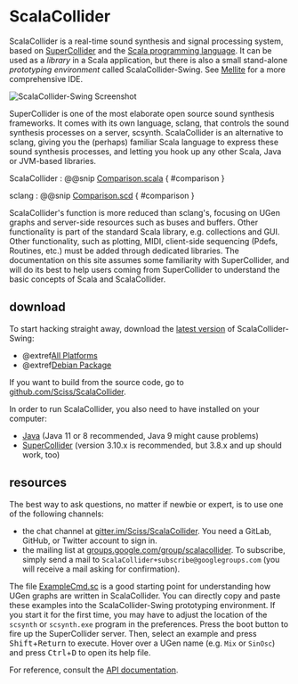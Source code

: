 # ScalaCollider

ScalaCollider is a real-time sound synthesis and signal processing system, based
on [SuperCollider](http://supercollider.sf.net) and the [Scala programming language](http://scala-lang.org/). It can
be used as a _library_ in a Scala application, but there is also a small stand-alone _prototyping environment_ called
ScalaCollider-Swing. See [Mellite](https://www.sciss.de/mellite/) for a more comprehensive IDE.

![ScalaCollider-Swing Screenshot](.../screenshot.jpg)

SuperCollider is one of the most elaborate open source sound synthesis frameworks. It comes with its own language,
sclang, that controls the sound synthesis processes on a server, scsynth. ScalaCollider is an alternative to sclang,
giving you the (perhaps) familiar Scala language to express these sound synthesis processes, and letting you hook up
any other Scala, Java or JVM-based libraries.

ScalaCollider
:   @@snip [Comparison.scala](../../../snippets/src/main/scala/Comparison.scala) { #comparison }

sclang
:   @@snip [Comparison.scd](../../../snippets/src/main/supercollider/Comparison.scd) { #comparison }

ScalaCollider's function is more reduced than sclang's, focusing on UGen graphs and server-side resources such as
buses and buffers. Other functionality is part of the standard Scala library, e.g. collections and GUI. Other
functionality, such as plotting, MIDI, client-side sequencing (Pdefs, Routines, etc.) must be added through
dedicated libraries. The documentation on this site assumes some familiarity with SuperCollider, and will do its
best to help users coming from SuperCollider to understand the basic concepts of Scala and ScalaCollider.

## download

To start hacking straight away, download
the [latest version](https://github.com/Sciss/ScalaColliderSwing/releases/latest) of ScalaCollider-Swing:

- @extref[All Platforms](swingdl:-universal.zip)
- @extref[Debian Package](swingdl:_all.deb)

If you want to build from the source code, go
to [github.com/Sciss/ScalaCollider](http://github.com/Sciss/ScalaCollider).

In order to run ScalaCollider, you also need to have installed on your computer:

- [Java](https://adoptopenjdk.net/) (Java 11 or 8 recommended, Java 9 might cause problems) 
- [SuperCollider](https://supercollider.github.io/download) (version 3.10.x is recommended, but 3.8.x and up should work, too)

## resources

The best way to ask questions, no matter if newbie or expert, is to use one of the following channels:

- the chat channel at [gitter.im/Sciss/ScalaCollider](https://gitter.im/Sciss/ScalaCollider).
  You need a GitLab, GitHub, or Twitter account to sign in.
- the mailing list at [groups.google.com/group/scalacollider](http://groups.google.com/group/scalacollider). To
  subscribe, simply send a mail to `ScalaCollider+subscribe@googlegroups.com` (you will receive a mail asking for
  confirmation).

The file [ExampleCmd.sc](https://raw.githubusercontent.com/Sciss/ScalaCollider/main/ExampleCmd.sc) is a good
starting point for understanding how UGen graphs are written in ScalaCollider. You can directly copy and paste
these examples into the ScalaCollider-Swing prototyping environment. If you start it for the first time, you may
have to adjust the location of the `scsynth` or `scsynth.exe` program in the preferences. Press the boot button to
fire up the SuperCollider server. Then, select an example and press <kbd>Shift</kbd>+<kbd>Return</kbd> to execute.
Hover over a UGen name (e.g. `Mix` or `SinOsc`) and press <kbd>Ctrl</kbd>+<kbd>D</kbd> to open its help file.

For reference, consult the [API documentation](https://www.sciss.de/scalaCollider/latest/api/de/sciss/synth/index.html).

